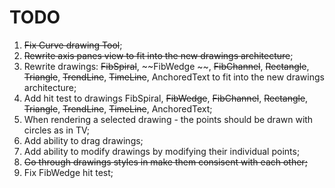 # TODO
1. ~~Fix Curve drawing Tool~~;
2. ~~Rewrite axis panes view to fit into the new drawings architecture~~;
3. Rewrite drawings: ~~FibSpiral~~,  ~~FibWedge ~~, ~~FibChannel~~, ~~Rectangle~~, ~~Triangle~~, ~~TrendLine~~, ~~TimeLine~~, AnchoredText to fit into the new drawings architecture;
4. Add hit test to drawings FibSpiral,  ~~FibWedge~~, ~~FibChannel~~, ~~Rectangle~~, ~~Triangle~~, ~~TrendLine~~, ~~TimeLine~~, AnchoredText;
5. When rendering a selected drawing - the points should be drawn with circles as in TV;
6. Add ability to drag drawings; 
7. Add ability to modify drawings by modifying their individual points;
8. ~~Go through drawings styles in make them consisent with each other;~~
9. Fix FibWedge hit test;
